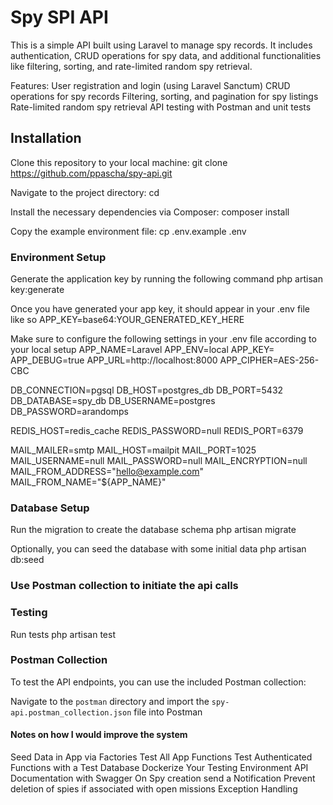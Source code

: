 # Spy SPI API

This is a simple API built using Laravel to manage spy records. It includes authentication, CRUD operations for spy data, and additional functionalities like filtering, sorting, and rate-limited random spy retrieval.

Features:
User registration and login (using Laravel Sanctum)
CRUD operations for spy records
Filtering, sorting, and pagination for spy listings
Rate-limited random spy retrieval
API testing with Postman and unit tests

## Installation

Clone this repository to your local machine:
git clone https://github.com/ppascha/spy-api.git

Navigate to the project directory:
cd <project-directory>

Install the necessary dependencies via Composer:
composer install

Copy the example environment file:
cp .env.example .env

### Environment Setup

Generate the application key by running the following command
php artisan key:generate

Once you have generated your app key, it should appear in your .env file like so
APP_KEY=base64:YOUR_GENERATED_KEY_HERE

Make sure to configure the following settings in your .env file according to your local setup
APP_NAME=Laravel
APP_ENV=local
APP_KEY=
APP_DEBUG=true
APP_URL=http://localhost:8000
APP_CIPHER=AES-256-CBC

DB_CONNECTION=pgsql
DB_HOST=postgres_db
DB_PORT=5432
DB_DATABASE=spy_db
DB_USERNAME=postgres
DB_PASSWORD=arandomps

REDIS_HOST=redis_cache
REDIS_PASSWORD=null
REDIS_PORT=6379

MAIL_MAILER=smtp
MAIL_HOST=mailpit
MAIL_PORT=1025
MAIL_USERNAME=null
MAIL_PASSWORD=null
MAIL_ENCRYPTION=null
MAIL_FROM_ADDRESS="hello@example.com"
MAIL_FROM_NAME="${APP_NAME}"

### Database Setup

Run the migration to create the database schema
php artisan migrate

Optionally, you can seed the database with some initial data
php artisan db:seed

### Use Postman collection to initiate the api calls

### Testing
Run tests
php artisan test

### Postman Collection

To test the API endpoints, you can use the included Postman collection:

Navigate to the `postman` directory and import the `spy-api.postman_collection.json` file into Postman

#### Notes on how I would improve the system
Seed Data in App via Factories
Test All App Functions
Test Authenticated Functions with a Test Database
Dockerize Your Testing Environment
API Documentation with Swagger
On Spy creation send a Notification
Prevent deletion of spies if associated with open missions
Exception Handling